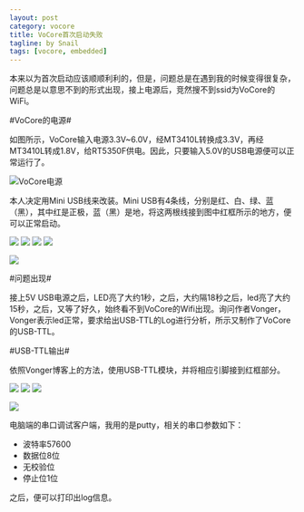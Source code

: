 ```yaml
---
layout: post
category: vocore
title: VoCore首次启动失败
tagline: by Snail
tags: [vocore, embedded]
---
```

本来以为首次启动应该顺顺利利的，但是，问题总是在遇到我的时候变得很复杂，问题总是以意思不到的形式出现，接上电源后，竞然搜不到ssid为VoCore的WiFi。

<!--more-->

#VoCore的电源#

如图所示，VoCore输入电源3.3V~6.0V，经MT3410L转换成3.3V，再经MT3410L转成1.8V，给RT5350F供电。因此，只要输入5.0V的USB电源便可以正常运行了。

![VoCore电源](http://pic.yupoo.com/simpleyyt/DWDDZ6oi/medium.jpg)

本人决定用Mini USB线来改装。Mini USB有4条线，分别是红、白、绿、蓝（黑），其中红是正极，蓝（黑）是地，将这两根线接到图中红框所示的地方，便可以正常启动。

![](http://pic.yupoo.com/simpleyyt/DWDBnZEn/small.jpg)
![](http://pic.yupoo.com/simpleyyt/DWDBJmZ1/small.jpg)
![](http://pic.yupoo.com/simpleyyt/DWDC86EI/small.jpg)
![](http://pic.yupoo.com/simpleyyt/DWDCDIBr/small.jpg)

![](http://pic.yupoo.com/simpleyyt/DWDDWsPw/medish.jpg)

#问题出现#

接上5V USB电源之后，LED亮了大约1秒，之后，大约隔18秒之后，led亮了大约15秒，之后，又等了好久，始终看不到VoCore的Wifi出现。询问作者Vonger，Vonger表示led正常，要求给出USB-TTL的Log进行分析，所示又制作了VoCore的USB-TTL。

#USB-TTL输出#

依照Vonger博客上的方法，使用USB-TTL模块，并将相应引脚接到红框部分。

![](http://pic.yupoo.com/simpleyyt/DWDDTaEw/small.jpg)
![](http://pic.yupoo.com/simpleyyt/DWDDtzoC/small.jpg)
![](http://pic.yupoo.com/simpleyyt/DWDD3L67/small.jpg)

![](http://pic.yupoo.com/simpleyyt/DWDDVduJ/medish.jpg)

电脑端的串口调试客户端，我用的是putty，相关的串口参数如下：

 * 波特率57600
 * 数据位8位
 * 无校验位
 * 停止位1位

之后，便可以打印出log信息。
